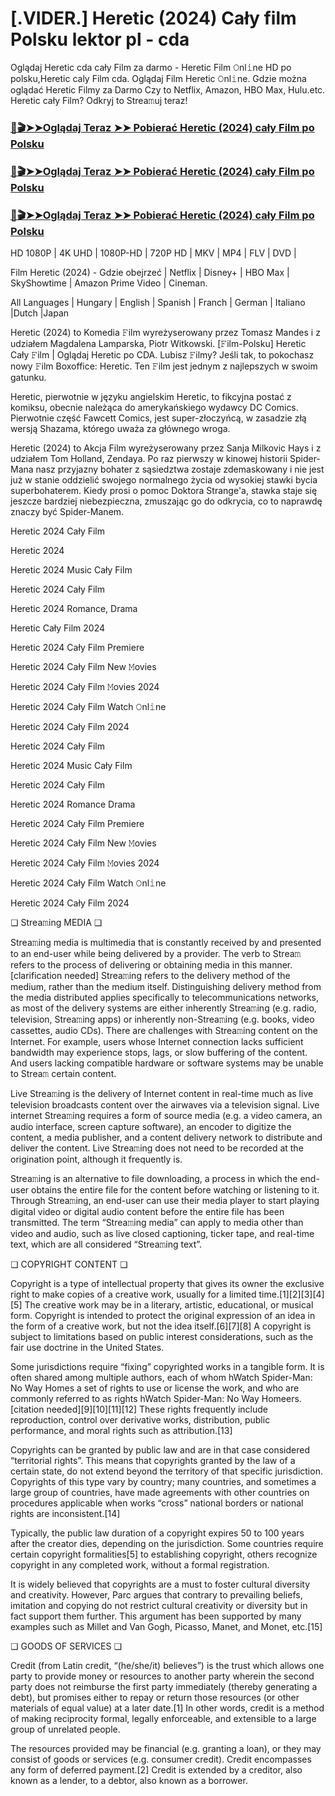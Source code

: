 # [.VIDER.] Heretic (2024) Cały film Polsku lektor pl - cda

Oglądaj Heretic cda cały Film za darmo - Heretic Film 𝙾nl𝚒ne HD po polsku,Heretic caly Film cda. Oglądaj Film Heretic 𝙾nl𝚒ne. Gdzie można oglądać Heretic Filmy za Darmo Czy to Netflix, Amazon, HBO Max, Hulu.etc. Heretic cały Film? Odkryj to Strea𝚖uj teraz!

### [📀🎬➤➤Oglądaj Teraz ➤➤ Pobierać Heretic (2024) cały Film po Polsku](https://love-4k.com/pl/movie/1138194/heretic-gitcodepl)

### [📀🎬➤➤Oglądaj Teraz ➤➤ Pobierać Heretic (2024) cały Film po Polsku](https://love-4k.com/pl/movie/1138194/heretic-gitcodepl)

### [📀🎬➤➤Oglądaj Teraz ➤➤ Pobierać Heretic (2024) cały Film po Polsku](https://love-4k.com/pl/movie/1138194/heretic-gitcodepl)

HD 1080P | 4K UHD | 1080P-HD | 720P HD | MKV | MP4 | FLV | DVD |

Film Heretic (2024) - Gdzie obejrzeć | Netflix | Disney+ | HBO Max | SkyShowtime | Amazon Prime Video | Cineman.

All Languages | Hungary | English | Spanish | Franch | German | Italiano |Dutch |Japan

Heretic (2024) to Komedia 𝙵ilm wyreżyserowany przez Tomasz Mandes i z udziałem Magdalena Lamparska, Piotr Witkowski. [𝙵ilm-Polsku] Heretic Cały 𝙵ilm | Oglądaj Heretic  po CDA. Lubisz 𝙵ilmy? Jeśli tak, to pokochasz nowy 𝙵ilm Boxoffice: Heretic. Ten 𝙵ilm jest jednym z najlepszych w swoim gatunku.

Heretic, pierwotnie w języku angielskim Heretic, to fikcyjna postać z komiksu, obecnie należąca do amerykańskiego wydawcy DC Comics. Pierwotnie część Fawcett Comics, jest super-złoczyńcą, w zasadzie złą wersją Shazama, którego uważa za głównego wroga.

Heretic (2024) to Akcja Film wyreżyserowany przez Sanja Milkovic Hays i z udziałem Tom Holland, Zendaya. Po raz pierwszy w kinowej historii Spider-Mana nasz przyjazny bohater z sąsiedztwa zostaje zdemaskowany i nie jest już w stanie oddzielić swojego normalnego życia od wysokiej stawki bycia superbohaterem. Kiedy prosi o pomoc Doktora Strange'a, stawka staje się jeszcze bardziej niebezpieczna, zmuszając go do odkrycia, co to naprawdę znaczy być Spider-Manem.

Heretic 2024 Cały Film

Heretic 2024

Heretic 2024 Music Cały Film

Heretic 2024 Cały Film

Heretic 2024 Romance, Drama

Heretic Cały Film 2024

Heretic 2024 Cały Film Premiere

Heretic 2024 Cały Film New 𝙼ovies

Heretic 2024 Cały Film 𝙼ovies 2024

Heretic 2024 Cały Film Watch 𝙾nl𝚒ne

Heretic 2024 Cały Film 2024

Heretic 2024 Cały Film

Heretic 2024 Music Cały Film

Heretic 2024 Cały Film

Heretic 2024 Romance Drama

Heretic 2024 Cały Film Premiere

Heretic 2024 Cały Film New 𝙼ovies

Heretic 2024 Cały Film 𝙼ovies 2024

Heretic 2024 Cały Film Watch 𝙾nl𝚒ne

Heretic 2024 Cały Film 2024

❏ Strea𝚖ing MEDIA ❏

Strea𝚖ing media is multimedia that is constantly received by and presented to an end-user while being delivered by a provider. The verb to Strea𝚖 refers to the process of delivering or obtaining media in this manner.[clarification needed] Strea𝚖ing refers to the delivery method of the medium, rather than the medium itself. Distinguishing delivery method from the media distributed applies specifically to telecommunications networks, as most of the delivery systems are either inherently Strea𝚖ing (e.g. radio, television, Strea𝚖ing apps) or inherently non-Strea𝚖ing (e.g. books, video cassettes, audio CDs). There are challenges with Strea𝚖ing content on the Internet. For example, users whose Internet connection lacks sufficient bandwidth may experience stops, lags, or slow buffering of the content. And users lacking compatible hardware or software systems may be unable to Strea𝚖 certain content.

Live Strea𝚖ing is the delivery of Internet content in real-time much as live television broadcasts content over the airwaves via a television signal. Live internet Strea𝚖ing requires a form of source media (e.g. a video camera, an audio interface, screen capture software), an encoder to digitize the content, a media publisher, and a content delivery network to distribute and deliver the content. Live Strea𝚖ing does not need to be recorded at the origination point, although it frequently is.

Strea𝚖ing is an alternative to file downloading, a process in which the end-user obtains the entire file for the content before watching or listening to it. Through Strea𝚖ing, an end-user can use their media player to start playing digital video or digital audio content before the entire file has been transmitted. The term “Strea𝚖ing media” can apply to media other than video and audio, such as live closed captioning, ticker tape, and real-time text, which are all considered “Strea𝚖ing text”.

❏ COPYRIGHT CONTENT ❏

Copyright is a type of intellectual property that gives its owner the exclusive right to make copies of a creative work, usually for a limited time.[1][2][3][4][5] The creative work may be in a literary, artistic, educational, or musical form. Copyright is intended to protect the original expression of an idea in the form of a creative work, but not the idea itself.[6][7][8] A copyright is subject to limitations based on public interest considerations, such as the fair use doctrine in the United States.

Some jurisdictions require “fixing” copyrighted works in a tangible form. It is often shared among multiple authors, each of whom hWatch Spider-Man: No Way Homes a set of rights to use or license the work, and who are commonly referred to as rights hWatch Spider-Man: No Way Homeers.[citation needed][9][10][11][12] These rights frequently include reproduction, control over derivative works, distribution, public performance, and moral rights such as attribution.[13]

Copyrights can be granted by public law and are in that case considered “territorial rights”. This means that copyrights granted by the law of a certain state, do not extend beyond the territory of that specific jurisdiction. Copyrights of this type vary by country; many countries, and sometimes a large group of countries, have made agreements with other countries on procedures applicable when works “cross” national borders or national rights are inconsistent.[14]

Typically, the public law duration of a copyright expires 50 to 100 years after the creator dies, depending on the jurisdiction. Some countries require certain copyright formalities[5] to establishing copyright, others recognize copyright in any completed work, without a formal registration.

It is widely believed that copyrights are a must to foster cultural diversity and creativity. However, Parc argues that contrary to prevailing beliefs, imitation and copying do not restrict cultural creativity or diversity but in fact support them further. This argument has been supported by many examples such as Millet and Van Gogh, Picasso, Manet, and Monet, etc.[15]

❏ GOODS OF SERVICES ❏

Credit (from Latin credit, “(he/she/it) believes”) is the trust which allows one party to provide money or resources to another party wherein the second party does not reimburse the first party immediately (thereby generating a debt), but promises either to repay or return those resources (or other materials of equal value) at a later date.[1] In other words, credit is a method of making reciprocity formal, legally enforceable, and extensible to a large group of unrelated people.

The resources provided may be financial (e.g. granting a loan), or they may consist of goods or services (e.g. consumer credit). Credit encompasses any form of deferred payment.[2] Credit is extended by a creditor, also known as a lender, to a debtor, also known as a borrower.
